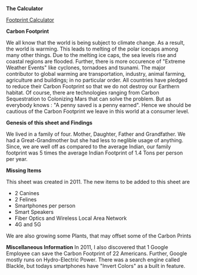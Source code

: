 

**The Calculator**

[Footprint Calculator](https://docs.google.com/spreadsheets/d/e/2PACX-1vSDhsfGzkuSdoySphtHkI_SwIx6Dz1AAPv3pIoHO-F5MwgyNSWxXq7CfNfGRpPsriv4LK3tlKkXhcPq/pubhtml) 

**Carbon Footprint**

We all know that the world is being subject to climate change. As a result, the world is warming. This leads to melting of the polar icecaps among many other things. Due to the melting ice caps, the sea levels rise and coastal regions are flooded. Further, there is more occurence of "Extreme Weather Events" like cyclones, tornadoes and tsunami. The major contributor to global warming are transportation, industry, animal farming, agriculture and buildings; in no particular order. All countries have pledged to reduce their Carbon Footprint so that we do not destroy our Earthern habitat. Of course, there are technologies ranging from Carbon Sequestration to Colonizing Mars that can solve the problem. But as everybody knows : "A penny saved is a penny earned". Hence we should be cautious of the Carbon  Footprint we leave in this world at a consumer level. 

**Genesis of this sheet and Findings**

We lived in a family of four. Mother, Daughter, Father and Grandfather. We had a Great-Grandmother but she had less to neglible usage of anything. Since, we are well off as compared to the average Indian, our family footprint was 5 times the average Indian Footprint of 1.4 Tons per person per year.

**Missing Items**

This sheet was created in 2011. The  new items to be added to this sheet are

* 2 Canines
* 2 Felines
* Smartphones per person
* Smart Speakers
* Fiber Optics and Wireless Local Area Network
* 4G and 5G

We are also growing some Plants, that may offset some of the Carbon Prints

**Miscellaneous Information**
In 2011, I also discovered that 1 Google Employee can save the Carbon Footprint of 22 Americans. Further, Google mostly runs on Hydro-Electric Power. There was a search engine called Blackle, but todays smartphones have "Invert Colors" as a built in feature.

